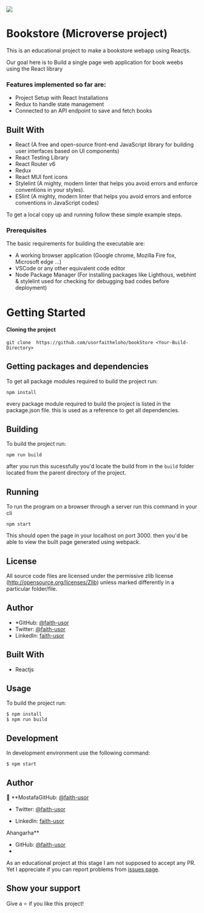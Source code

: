 ![](https://img.shields.io/badge/Microverse-blueviolet)

# Bookstore (Microverse project)

This is an educational project to make a bookstore webapp using Reactjs.







Our goal here is to Build a single page web application for book weebs using the React library




### Features implemented so far are:

- Project Setup with React Installations
- Redux to handle state management
- Connected to an API endpoint to save and fetch books

## Built With

- React (A free and open-source front-end JavaScript library for building user interfaces based on UI components)
- React Testing Library
- React Router v6
- Redux
- React MUI font icons
- Stylelint (A mighty, modern linter that helps you avoid errors and enforce conventions in your styles).
- ESlint (A mighty, modern linter that helps you avoid errors and enforce conventions in JavaScript codes)

To get a local copy up and running follow these simple example steps.

### Prerequisites

The basic requirements for building the executable are:

- A working browser application (Google chrome, Mozilla Fire fox, Microsoft edge ...)
- VSCode or any other equivalent code editor
- Node Package Manager (For installing packages like Lighthous, webhint & stylelint used for checking for debugging bad codes before deployment)

# Getting Started

#### Cloning the project

```
git clone  https://github.com/usorfaitheloho/bookStore <Your-Build-Directory>
```

## Getting packages and dependencies
To get all package modules required to build the project run:
```
npm install
```
every package module required to build the project is listed in the package.json file. this is used as a reference to get all dependencies.

## Building 

To build the project run:
```
npm run build
```
after you run this sucessfully you'd locate the build from in the ```build``` folder located from the parent directory of the project.

## Running

To run the program on a browser through a server run this command in your cli
```
npm start
```
This should open the page in your localhost on port 3000. then you'd be able to view the built page generated using webpack.

## License

All source code files are licensed under the permissive zlib license
(http://opensource.org/licenses/Zlib) unless marked differently in a particular folder/file.

## Author
- *GitHub: [@faith-usor](https://github.com/usorfaitheloho)
- Twitter: [@faith-usor](https://twitter.com/Faith_usor16)
- LinkedIn: [faith-usor](https://linkedin.com/in/faith-usor)













## Built With

- Reactjs

## Usage

To build the project run:

```
$ npm install
$ npm run build
```

## Development

In development environment use the following command:

```
$ npm start
```

## Author

👤 **MostafaGitHub: [@faith-usor](https://github.com/usorfaitheloho)

- Twitter: [@faith-usor](https://twitter.com/Faith_usor16)

- LinkedIn: [faith-usor](https://linkedin.com/in/faith-usor)

 Ahangarha**

- GitHub: [@faith-usor](https://github.com/usorfaitheloho)
- 
As an educational project at this stage I am not supposed to accept any PR. Yet I appreciate if you can report problems from [issues page](../../issues/).

## Show your support

Give a ⭐️ if you like this project!

## 




